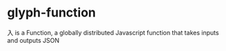# glyph-function
入 is a Function, a globally distributed Javascript function that takes inputs and outputs JSON
